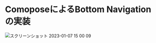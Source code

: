 # ComoposeによるBottom Navigationの実装  
![スクリーンショット 2023-01-07 15 00 09](https://user-images.githubusercontent.com/70370905/211133699-5364a3b1-625b-4974-8f81-a5b867ad6857.png)

